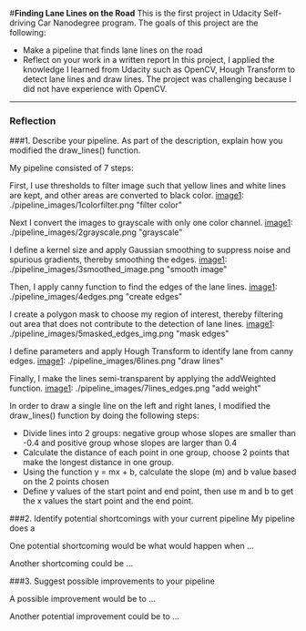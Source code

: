 #**Finding Lane Lines on the Road** 
This is the first project in Udacity Self-driving Car Nanodegree program. The goals of this project are the following:
* Make a pipeline that finds lane lines on the road
* Reflect on your work in a written report
In this project, I applied the knowledge I learned from Udacity such as OpenCV, Hough Transform to detect lane lines and draw lines. The project was challenging because I did not have experience with OpenCV.

[//]: # (Image References)

[image1]: ./examples/Udacity-Self-Driving-Car.jpg "Udacity self-driving car"

---

### Reflection

###1. Describe your pipeline. As part of the description, explain how you modified the draw_lines() function.

My pipeline consisted of 7 steps:

First, I use thresholds to filter image such that yellow lines and white lines are kept, and other areas are converted to black color. 
[image1]: ./pipeline_images/1colorfilter.png "filter color"

Next I convert the images to grayscale with only one color channel. 
[image1]: ./pipeline_images/2grayscale.png "grayscale"

I define a kernel size and apply Gaussian smoothing to suppress noise and spurious gradients, thereby smoothing the edges. 
[image1]: ./pipeline_images/3smoothed_image.png "smooth image"

Then, I apply canny function to find the edges of the lane lines. 
[image1]: ./pipeline_images/4edges.png "create edges"

I create a polygon mask to choose my region of interest, thereby filtering out area that does not contribute to the detection of lane lines. 
[image1]: ./pipeline_images/5masked_edges_img.png "mask edges"

I define parameters and apply Hough Transform to identify lane  from canny edges. 
[image1]: ./pipeline_images/6lines.png "draw lines"

Finally, I make the lines semi-transparent by applying the addWeighted function.
[image1]: ./pipeline_images/7lines_edges.png "add weight"

In order to draw a single line on the left and right lanes, I modified the draw_lines() function by doing the following steps:
- Divide lines into 2 groups: negative group whose slopes are smaller than -0.4 and positive group whose slopes are larger than 0.4
- Calculate the distance of each point in one group, choose 2 points that make the longest distance in one group.
- Using the function y = mx + b, calculate the slope (m) and b value based on the 2 points chosen
- Define y values of the start point and end point, then use m and b to get the x values the start point and the end point.


###2. Identify potential shortcomings with your current pipeline
My pipeline does a

One potential shortcoming would be what would happen when ... 

Another shortcoming could be ...


###3. Suggest possible improvements to your pipeline

A possible improvement would be to ...

Another potential improvement could be to ...

